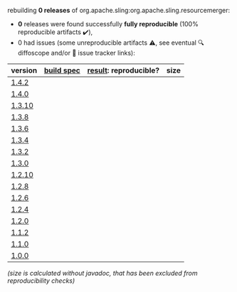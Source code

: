 rebuilding **0 releases** of org.apache.sling:org.apache.sling.resourcemerger:
- **0** releases were found successfully **fully reproducible** (100% reproducible artifacts :heavy_check_mark:),
- 0 had issues (some unreproducible artifacts :warning:, see eventual :mag: diffoscope and/or :memo: issue tracker links):

| version | [build spec](/BUILDSPEC.md) | [result](https://reproducible-builds.org/docs/jvm/): reproducible? | size |
| -- | --------- | ------ | -- |
| [1.4.2](https://central.sonatype.com/artifact/org.apache.sling/org.apache.sling.resourcemerger/1.4.2/pom) | | | |
| [1.4.0](https://central.sonatype.com/artifact/org.apache.sling/org.apache.sling.resourcemerger/1.4.0/pom) | | | |
| [1.3.10](https://central.sonatype.com/artifact/org.apache.sling/org.apache.sling.resourcemerger/1.3.10/pom) | | | |
| [1.3.8](https://central.sonatype.com/artifact/org.apache.sling/org.apache.sling.resourcemerger/1.3.8/pom) | | | |
| [1.3.6](https://central.sonatype.com/artifact/org.apache.sling/org.apache.sling.resourcemerger/1.3.6/pom) | | | |
| [1.3.4](https://central.sonatype.com/artifact/org.apache.sling/org.apache.sling.resourcemerger/1.3.4/pom) | | | |
| [1.3.2](https://central.sonatype.com/artifact/org.apache.sling/org.apache.sling.resourcemerger/1.3.2/pom) | | | |
| [1.3.0](https://central.sonatype.com/artifact/org.apache.sling/org.apache.sling.resourcemerger/1.3.0/pom) | | | |
| [1.2.10](https://central.sonatype.com/artifact/org.apache.sling/org.apache.sling.resourcemerger/1.2.10/pom) | | | |
| [1.2.8](https://central.sonatype.com/artifact/org.apache.sling/org.apache.sling.resourcemerger/1.2.8/pom) | | | |
| [1.2.6](https://central.sonatype.com/artifact/org.apache.sling/org.apache.sling.resourcemerger/1.2.6/pom) | | | |
| [1.2.4](https://central.sonatype.com/artifact/org.apache.sling/org.apache.sling.resourcemerger/1.2.4/pom) | | | |
| [1.2.0](https://central.sonatype.com/artifact/org.apache.sling/org.apache.sling.resourcemerger/1.2.0/pom) | | | |
| [1.1.2](https://central.sonatype.com/artifact/org.apache.sling/org.apache.sling.resourcemerger/1.1.2/pom) | | | |
| [1.1.0](https://central.sonatype.com/artifact/org.apache.sling/org.apache.sling.resourcemerger/1.1.0/pom) | | | |
| [1.0.0](https://central.sonatype.com/artifact/org.apache.sling/org.apache.sling.resourcemerger/1.0.0/pom) | | | |

<i>(size is calculated without javadoc, that has been excluded from reproducibility checks)</i>
